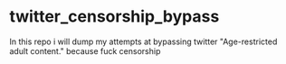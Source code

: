 # twitter_censorship_bypass
In this repo i will dump my attempts at bypassing twitter "Age-restricted adult content." because fuck censorship
